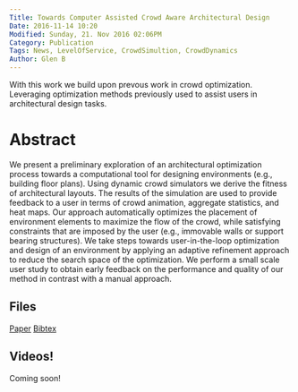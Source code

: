 ```yaml
---
Title: Towards Computer Assisted Crowd Aware Architectural Design
Date: 2016-11-14 10:20
Modified: Sunday, 21. Nov 2016 02:06PM 
Category: Publication
Tags: News, LevelOfService, CrowdSimultion, CrowdDynamics
Author: Glen B
---
```


With this work we build upon prevous work in crowd optimization. Leveraging optimization methods previously used to assist users in architectural design tasks.
									

# Abstract

We present a preliminary exploration of an architectural optimization process towards a computational tool for designing environments (e.g., building floor plans). Using dynamic crowd simulators we derive the fitness of architectural layouts. The results of the simulation are used to provide feedback to a user in terms of crowd animation, aggregate statistics, and heat maps. Our approach automatically optimizes the placement of environment elements to maximize the flow of the crowd, while satisfying constraints that are imposed by the user (e.g., immovable walls or support bearing structures). We take steps towards user-in-the-loop optimization and design of an environment by applying an adaptive refinement approach to reduce the search space of the optimization. We perform a small scale user study to obtain early feedback on the performance and quality of our method in contrast with a manual approach.

## Files

[Paper](../projects/acclmesh/CHI_2016_CODE.pdf)
[Bibtex](../files/bibtex/code.bib)

## Videos!

Coming soon!

